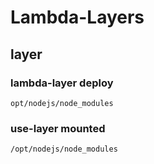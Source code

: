 # Lambda-Layers

## layer

### lambda-layer deploy

`opt/nodejs/node_modules`

### use-layer mounted

`/opt/nodejs/node_modules`
